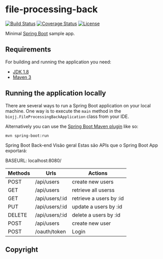# file-processing-back

[![Build Status](https://travis-ci.org/codecentric/springboot-sample-app.svg?branch=master)](https://travis-ci.org/codecentric/springboot-sample-app)
[![Coverage Status](https://coveralls.io/repos/github/codecentric/springboot-sample-app/badge.svg?branch=master)](https://coveralls.io/github/codecentric/springboot-sample-app?branch=master)
[![License](http://img.shields.io/:license-apache-blue.svg)](http://www.apache.org/licenses/LICENSE-2.0.html)

Minimal [Spring Boot](http://projects.spring.io/spring-boot/) sample app.

## Requirements

For building and running the application you need:

- [JDK 1.8](http://www.oracle.com/technetwork/java/javase/downloads/jdk8-downloads-2133151.html)
- [Maven 3](https://maven.apache.org)

## Running the application locally

There are several ways to run a Spring Boot application on your local machine. One way is to execute the `main` method in the `biojj.FileProcessingBackApplication` class from your IDE.

Alternatively you can use the [Spring Boot Maven plugin](https://docs.spring.io/spring-boot/docs/current/reference/html/build-tool-plugins-maven-plugin.html) like so:

```shell
mvn spring-boot:run
```

Spring Boot Back-end
Visão geral
Estas são APIs que o Spring Boot App exportará:

BASEURL: localhost:8080/


Methods	  | Urls	              | Actions
----------|---------------------|---------
POST	    |  /api/users	    |create new users
GET	      |  /api/users	    |retrieve all userss
GET	      |  /api/users/:id |retrieve a users by :id
PUT	      |  /api/users/:id |update a users by :id
DELETE	  |  /api/users/:id |delete a users by :id
POST	    |  /api/users    	    |create new user
POST	    |  /oauth/token	      |Login
## Copyright

